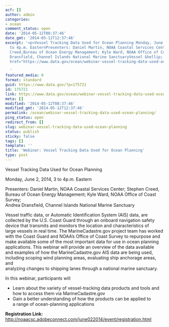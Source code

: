 ```yaml
---
acf: []
author: admin
categories:
- ocean
comment_status: open
date: '2014-05-12T08:37:46'
date_gmt: '2014-05-12T12:37:46'
excerpt: '<p>Vessel Tracking Data Used for Ocean Planning Monday, June 2, 2014, 3
  to 4p.m. EasternPresenters: Daniel Martin, NOAA Coastal Services Center; Stephen
  Creed,Bureau of Ocean Energy Management; Kyle Ward, NOAA Office of Coast Survey;Andrea
  Dransfield, Channel Islands National Marine SanctuaryVessel &hellip; <a aria-describedby="post-title-175721"
  href="https://www.data.gov/ocean/webinar-vessel-tracking-data-used-ocean-planning/">Continued</a></p>

  '
featured_media: 0
format: standard
guid: https://www.data.gov/?p=175721
id: 175721
link: https://www.data.gov/ocean/webinar-vessel-tracking-data-used-ocean-planning/
meta: []
modified: '2014-05-12T08:37:46'
modified_gmt: '2014-05-12T12:37:46'
permalink: /ocean/webinar-vessel-tracking-data-used-ocean-planning/
ping_status: open
redirect_from: []
slug: webinar-vessel-tracking-data-used-ocean-planning
status: publish
sticky: false
tags: []
template: ''
title: 'Webinar: Vessel Tracking Data Used for Ocean Planning'
type: post
---
```

Vessel Tracking Data Used for Ocean Planning


Monday, June 2, 2014, 3 to 4p.m. Eastern  
  
Presenters: Daniel Martin, NOAA Coastal Services Center; Stephen Creed,  
Bureau of Ocean Energy Management; Kyle Ward, NOAA Office of Coast Survey;  
Andrea Dransfield, Channel Islands National Marine Sanctuary  
  
Vessel traffic data, or Automatic Identification System (AIS) data, are  
collected by the U.S. Coast Guard through an onboard navigation safety  
device that transmits and monitors the location and characteristics of  
large vessels in real time. The MarineCadastre.gov project team has worked  
with the Coast Guard and NOAA’s Office of Coast Survey to repurpose and  
make available some of the most important data for use in ocean planning  
applications. This webinar will provide an overview of the data available  
and examples of how the MarineCadastre.gov AIS data are being used,  
including scoping wind planning areas, evaluating ship anchorage areas, and  
analyzing changes to shipping lanes through a national marine sanctuary.  
  
In this webinar, participants will


* Learn about the variety of vessel-tracking data products and tools and how to access them via MarineCadastre.gov
* Gain a better understanding of how the products can be applied to a range of ocean-planning applications


**Registration Link:**  
<http://noaacsc.adobeconnect.com/june022014/event/registration.html>  



